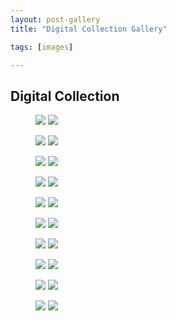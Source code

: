 ```yaml
---
layout: post-gallery
title: "Digital Collection Gallery"

tags: [images]

---
```


<h2>Digital Collection</h2>
<figure class="half">
	<img src="/assets/img/gallery/Digital_9420.jpg">
	<img src="/assets/img/gallery/Digital_9454.jpg">

</figure>
<figure class="half">
	<img src="/assets/img/gallery/Digital_9437.jpg">
	<img src="/assets/img/gallery/Digital_9446.jpg">
</figure>
<figure class="half">
	<img src="/assets/img/gallery/Digital_9449.jpg">
	<img src="/assets/img/gallery/Digital_9452.jpg">
</figure>
<figure class="half">
	<img src="/assets/img/gallery/Digital_9425.jpg">
	<img src="/assets/img/gallery/Digital_9455.jpg">
</figure>
<figure class="half">
	<img src="/assets/img/gallery/Digital_9458.jpg">
	<img src="/assets/img/gallery/Digital_9459.jpg">
</figure>
<figure class="half">
	<img src="/assets/img/gallery/Digital_9467.jpg">
	<img src="/assets/img/gallery/Digital_9469.jpg">
</figure>
<figure class="half">
	<img src="/assets/img/gallery/Digital_9472.jpg">
	<img src="/assets/img/gallery/Digital_9473.jpg">
</figure>
<figure class="half">
	<img src="/assets/img/gallery/Digital_9475.jpg">
	<img src="/assets/img/gallery/Digital_9482.jpg">
</figure>
<figure class="half">
	<img src="/assets/img/gallery/Digital_9485.jpg">
	<img src="/assets/img/gallery/Digital_9487.jpg">
</figure>
<figure class="half">
	<img src="/assets/img/gallery/Digital_9489.jpg">
	<img src="/assets/img/gallery/Digital_9496.jpg">
</figure>
